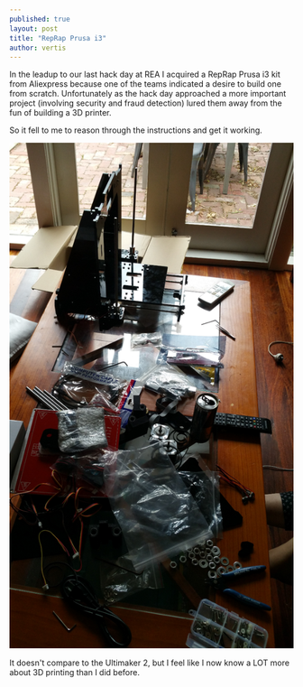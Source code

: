 ```yaml
---
published: true
layout: post
title: "RepRap Prusa i3"
author: vertis
---
```

In the leadup to our last hack day at REA I acquired a RepRap Prusa i3 kit from Aliexpress because one of the teams indicated a desire to build one from scratch. Unfortunately as the hack day approached a more important project (involving security and fraud detection) lured them away from the fun of building a 3D printer.

So it fell to me to reason through the instructions and get it working.

![RepRap Prusa i3](/assets/images/reprap-prusa-i3.png)

It doesn't compare to the Ultimaker 2, but I feel like I now know a LOT more about 3D printing than I did before.
